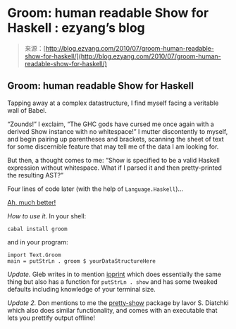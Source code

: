 <!--yml
category: 未分类
date: 2024-07-01 18:18:14
-->

# Groom: human readable Show for Haskell : ezyang’s blog

> 来源：[http://blog.ezyang.com/2010/07/groom-human-readable-show-for-haskell/](http://blog.ezyang.com/2010/07/groom-human-readable-show-for-haskell/)

## Groom: human readable Show for Haskell

Tapping away at a complex datastructure, I find myself facing a veritable wall of Babel.

“Zounds!” I exclaim, “The GHC gods have cursed me once again with a derived Show instance with no whitespace!” I mutter discontently to myself, and begin pairing up parentheses and brackets, scanning the sheet of text for some discernible feature that may tell me of the data I am looking for.

But then, a thought comes to me: “Show is specified to be a valid Haskell expression without whitespace. What if I parsed it and then pretty-printed the resulting AST?”

Four lines of code later (with the help of `Language.Haskell`)...

[Ah, much better!](http://hackage.haskell.org/package/groom)

*How to use it.* In your shell:

```
cabal install groom

```

and in your program:

```
import Text.Groom
main = putStrLn . groom $ yourDataStructureHere

```

*Update.* Gleb writes in to mention [ipprint](http://hackage.haskell.org/package/ipprint) which does essentially the same thing but also has a function for `putStrLn . show` and has some tweaked defaults including knowledge of your terminal size.

*Update 2.* Don mentions to me the [pretty-show](http://hackage.haskell.org/package/pretty-show) package by Iavor S. Diatchki which also does similar functionality, and comes with an executable that lets you prettify output offline!